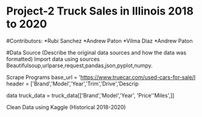 # Project-2 Truck Sales in Illinois 2018 to 2020 

#Contributors:
*Rubi Sanchez 
*Andrew Paton
*Vilma Diaz
*Andrew Paton

#Data Source
(Describe the original data sources and how the data was formatted)
Import data using sources
Beautifulsoup,urlparse,request,pandas,json,pyplot,numpy.

Scrape Programs
base_url = 'https://www.truecar.com/used-cars-for-sale/l
header = ['Brand','Model','Year','Trim','Drive','Descrip

data
truck_data = truck_data[['Brand','Model','Year', 'Price''Miles',]]

Clean Data using Kaggle
(Historical 2018-2020)
